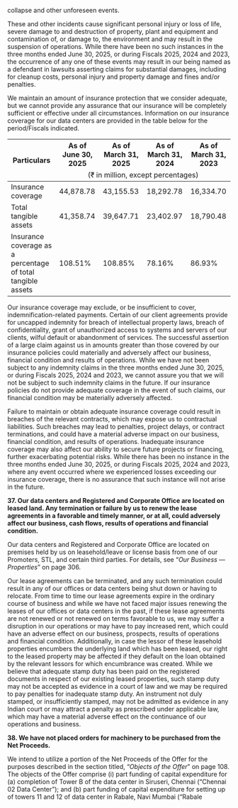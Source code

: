 collapse and other unforeseen events.

These and other incidents cause significant personal injury or loss of life, severe damage to and destruction of property, plant and equipment and contamination of, or damage to, the environment and may result in the suspension of operations. While there have been no such instances in the three months ended June 30, 2025, or during Fiscals 2025, 2024 and 2023, the occurrence of any one of these events may result in our being named as a defendant in lawsuits asserting claims for substantial damages, including for cleanup costs, personal injury and property damage and fines and/or penalties.

We maintain an amount of insurance protection that we consider adequate, but we cannot provide any assurance that our insurance will be completely sufficient or effective under all circumstances. Information on our insurance coverage for our data centers are provided in the table below for the period/Fiscals indicated.

<table><thead><tr><th rowspan="2">Particulars</th><th>As of June 30, 2025</th><th>As of March 31, 2025</th><th>As of March 31, 2024</th><th>As of March 31, 2023</th></tr><tr><td colspan="4" style="text-align:center;">(₹ in million, except percentages)</td></tr></thead><tbody><tr><td>Insurance coverage</td><td>44,878.78</td><td>43,155.53</td><td>18,292.78</td><td>16,334.70</td></tr><tr><td>Total tangible assets</td><td>41,358.74</td><td>39,647.71</td><td>23,402.97</td><td>18,790.48</td></tr><tr><td>Insurance coverage as a percentage of total tangible assets</td><td>108.51%</td><td>108.85%</td><td>78.16%</td><td>86.93%</td></tr></tbody></table>

Our insurance coverage may exclude, or be insufficient to cover, indemnification-related payments. Certain of our client agreements provide for uncapped indemnity for breach of intellectual property laws, breach of confidentiality, grant of unauthorized access to systems and servers of our clients, wilful default or abandonment of services. The successful assertion of a large claim against us in amounts greater than those covered by our insurance policies could materially and adversely affect our business, financial condition and results of operations. While we have not been subject to any indemnity claims in the three months ended June 30, 2025, or during Fiscals 2025, 2024 and 2023, we cannot assure you that we will not be subject to such indemnity claims in the future. If our insurance policies do not provide adequate coverage in the event of such claims, our financial condition may be materially adversely affected.

Failure to maintain or obtain adequate insurance coverage could result in breaches of the relevant contracts, which may expose us to contractual liabilities. Such breaches may lead to penalties, project delays, or contract terminations, and could have a material adverse impact on our business, financial condition, and results of operations. Inadequate insurance coverage may also affect our ability to secure future projects or financing, further exacerbating potential risks. While there has been no instance in the three months ended June 30, 2025, or during Fiscals 2025, 2024 and 2023, where any event occurred where we experienced losses exceeding our insurance coverage, there is no assurance that such instance will not arise in the future.

**37. Our data centers and Registered and Corporate Office are located on leased land. Any termination or failure by us to renew the lease agreements in a favorable and timely manner, or at all, could adversely affect our business, cash flows, results of operations and financial condition.**

Our data centers and Registered and Corporate Office are located on premises held by us on leasehold/leave or license basis from one of our Promoters, STL, and certain third parties. For details, see “*Our Business — Properties*” on page 306.

Our lease agreements can be terminated, and any such termination could result in any of our offices or data centers being shut down or having to relocate. From time to time our lease agreements expire in the ordinary course of business and while we have not faced major issues renewing the leases of our offices or data centers in the past, if these lease agreements are not renewed or not renewed on terms favorable to us, we may suffer a disruption in our operations or may have to pay increased rent, which could have an adverse effect on our business, prospects, results of operations and financial condition. Additionally, in case the lessor of these leasehold properties encumbers the underlying land which has been leased, our right to the leased property may be affected if they default on the loan obtained by the relevant lessors for which encumbrance was created. While we believe that adequate stamp duty has been paid on the registered documents in respect of our existing leased properties, such stamp duty may not be accepted as evidence in a court of law and we may be required to pay penalties for inadequate stamp duty. An instrument not duly stamped, or insufficiently stamped, may not be admitted as evidence in any Indian court or may attract a penalty as prescribed under applicable law, which may have a material adverse effect on the continuance of our operations and business.

**38. We have not placed orders for machinery to be purchased from the Net Proceeds.**

We intend to utilize a portion of the Net Proceeds of the Offer for the purposes described in the section titled, “*Objects of the Offer*” on page 108. The objects of the Offer comprise (i) part funding of capital expenditure for (a) completion of Tower B of the data center in Siruseri, Chennai (“Chennai 02 Data Center”); and (b) part funding of capital expenditure for setting up of towers 11 and 12 of data center in Rabale, Navi Mumbai (“Rabale